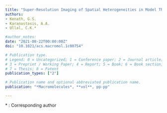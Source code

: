 ```yaml
---
title: "Super-Resolution Imaging of Spatial Heterogeneities in Model Thermosensitive Hydrogels with Implications for Their Origins"
authors:
- Kenath, G.S.
- Karanastasis, A.A.
- Ullal, C.K.*

#author_notes:
date: "2021-08-22T00:00:00Z"
doi: "10.1021/acs.macromol.1c00754"

# Publication type.
# Legend: 0 = Uncategorized; 1 = Conference paper; 2 = Journal article;
# 3 = Preprint / Working Paper; 4 = Report; 5 = Book; 6 = Book section;
# 7 = Thesis; 8 = Patent
publication_types: ["2"]

# Publication name and optional abbreviated publication name.
publication: "*Macromolecules*, **vol**, pp-pp"

---
```

\* : Corresponding author